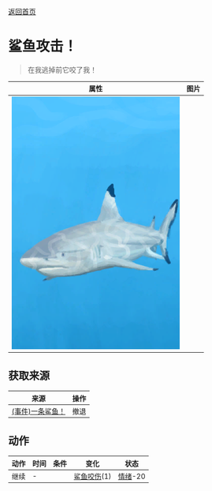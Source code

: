 [返回首页](index.md)  
# 鲨鱼攻击！  
> 在我逃掉前它咬了我！  
  
  属性  |   图片   
 ----  |  ----:   
   |  ![](Sprite/SharkEvent.png)   
  
## 获取来源  
来源  |  操作  
----  |  ----  
[(事件)一条鲨鱼！](Event_SharkFight.md)  |  撤退  
## 动作  
动作  |  时间  |  条件  |  变化  |  状态  
----  |  ----  |  ----  |  ----  |  ----  
继续  |  -  |    |  [鲨鱼咬伤](W_SharkBite.md)(1)  |  [情绪](Morale.md)-20  
